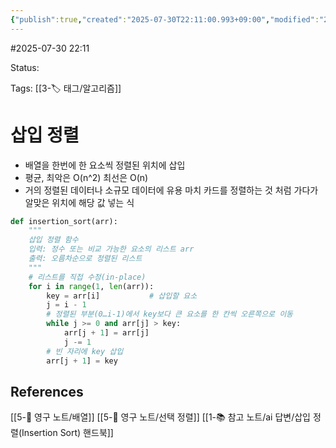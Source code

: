 ```yaml
---
{"publish":true,"created":"2025-07-30T22:11:00.993+09:00","modified":"2025-08-01T00:19:45.528+09:00","cssclasses":""}
---
```


#2025-07-30 22:11

Status: 

Tags: [[3-🏷️ 태그/알고리즘]]

# 삽입 정렬
- 배열을 한번에 한 요소씩 정렬된 위치에 삽입
- 평균, 최악은 O(n^2) 최선은 O(n)
- 거의 정렬된 데이터나 소규모 데이터에 유용
마치 카드를 정렬하는 것 처럼 가다가 알맞은 위치에 해당 값 넣는 식
```python
def insertion_sort(arr):
    """
    삽입 정렬 함수
    입력: 정수 또는 비교 가능한 요소의 리스트 arr
    출력: 오름차순으로 정렬된 리스트
    """
    # 리스트를 직접 수정(in-place)
    for i in range(1, len(arr)):
        key = arr[i]           # 삽입할 요소
        j = i - 1
        # 정렬된 부분(0…i-1)에서 key보다 큰 요소를 한 칸씩 오른쪽으로 이동
        while j >= 0 and arr[j] > key:
            arr[j + 1] = arr[j]
            j -= 1
        # 빈 자리에 key 삽입
        arr[j + 1] = key
```
## References
 [[5-💎 영구 노트/배열]]
 [[5-💎 영구 노트/선택 정렬]]
 [[1-📚 참고 노트/ai 답변/삽입 정렬(Insertion Sort) 핸드북]]
